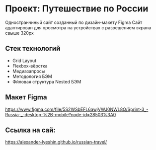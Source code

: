 # Проект: Путешествие по России 

Одностранчиный сайт созданный по дизайн-макету Figma
Сайт адаптирован для просмотра на устройствах с разрешением экрана свыше 320px

## Стек технологий 

- Grid Layout
- Flexbox-вёрстка
- Медиазапросы
- Методология БЭМ
- Фйловая структура Nested БЭМ  

## Макет Figma

https://www.figma.com/file/5S2WSbEFL6awjVWJ0NWL8Q/Sprint-3_-Russia-_-desktop-%2B-mobile?node-id=28503%3A0

## Ссылка на сай:

https://alexander-lyeshin.github.io/russian-travel/
